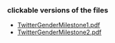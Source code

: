 ### clickable versions of the files

- [TwitterGenderMilestone1.pdf](http://andy.harless.us/twitgen/TwitterGenderMilestone1.pdf)
- [TwitterGenderMilestone2.pdf](http://andy.harless.us/twitgen/TwitterGenderMilestone2.pdf)
